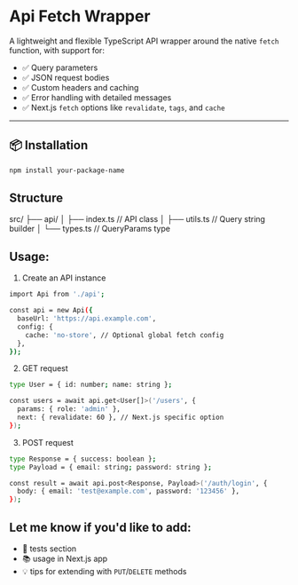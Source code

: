 # Api Fetch Wrapper

A lightweight and flexible TypeScript API wrapper around the native `fetch` function, with support for:

- ✅ Query parameters
- ✅ JSON request bodies
- ✅ Custom headers and caching
- ✅ Error handling with detailed messages
- ✅ Next.js `fetch` options like `revalidate`, `tags`, and `cache`

---

## 📦 Installation

```bash
npm install your-package-name
```

## Structure

src/
├── api/
│ ├── index.ts // API class
│ ├── utils.ts // Query string builder
│ └── types.ts // QueryParams type

## Usage:

1. Create an API instance

```bash
import Api from './api';

const api = new Api({
  baseUrl: 'https://api.example.com',
  config: {
    cache: 'no-store', // Optional global fetch config
  },
});

```

2. GET request

```bash
type User = { id: number; name: string };

const users = await api.get<User[]>('/users', {
  params: { role: 'admin' },
  next: { revalidate: 60 }, // Next.js specific option
});

```

3. POST request

```bash
type Response = { success: boolean };
type Payload = { email: string; password: string };

const result = await api.post<Response, Payload>('/auth/login', {
  body: { email: 'test@example.com', password: '123456' },
});


```

## Let me know if you'd like to add:

- 🧪 tests section
- 📚 usage in Next.js app
- 💡 tips for extending with `PUT`/`DELETE` methods
